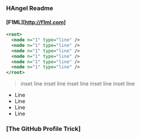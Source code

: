 ### HAngel Readme

#### [F1ML][http://f1ml.com]

```XML
<root>
  <node n="1" type="line" />
  <node n="1" type="line" />
  <node n="1" type="line" />
  <node n="1" type="line" />
  <node n="1" type="line" />
  <node n="1" type="line" />
</root>
```
> inset line
> inset line
> inset line
> inset line
> inset line

* Line
* Line
* Line
* Line

### [The GitHub Profile Trick]
<!--
**hangel/hangel** is a ✨ _special_ ✨ repository because its `README.md` (this file) appears on your GitHub profile.

Here are some ideas to get you started:

- 🔭 I’m currently working on ...
- 🌱 I’m currently learning ...
- 👯 I’m looking to collaborate on ...
- 🤔 I’m looking for help with ...
- 💬 Ask me about ...
- 📫 How to reach me: ...
- 😄 Pronouns: ...
- ⚡ Fun fact: ...
-->
